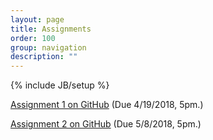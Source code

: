 ```yaml
---
layout: page
title: Assignments
order: 100
group: navigation
description: ""
---
```

{% include JB/setup %}

[Assignment 1 on GitHub](https://github.com/dlsys-course/assignment1) (Due 4/19/2018, 5pm.)

[Assignment 2 on GitHub](https://github.com/dlsys-course/assignment2-2018/) (Due 5/8/2018, 5pm.)
